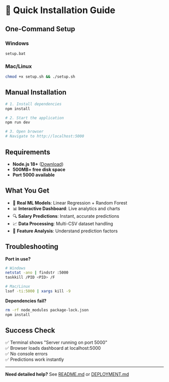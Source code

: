 # 🚀 Quick Installation Guide

## One-Command Setup

### Windows
```batch
setup.bat
```

### Mac/Linux
```bash
chmod +x setup.sh && ./setup.sh
```

## Manual Installation

```bash
# 1. Install dependencies
npm install

# 2. Start the application
npm run dev

# 3. Open browser
# Navigate to http://localhost:5000
```

## Requirements

- **Node.js 18+** ([Download](https://nodejs.org/))
- **500MB+ free disk space**
- **Port 5000 available**

## What You Get

- 🤖 **Real ML Models**: Linear Regression + Random Forest
- 📊 **Interactive Dashboard**: Live analytics and charts
- 🔍 **Salary Predictions**: Instant, accurate predictions
- 📈 **Data Processing**: Multi-CSV dataset handling
- 🎯 **Feature Analysis**: Understand prediction factors

## Troubleshooting

**Port in use?**
```bash
# Windows
netstat -ano | findstr :5000
taskkill /PID <PID> /F

# Mac/Linux
lsof -ti:5000 | xargs kill -9
```

**Dependencies fail?**
```bash
rm -rf node_modules package-lock.json
npm install
```

## Success Check

✅ Terminal shows "Server running on port 5000"  
✅ Browser loads dashboard at localhost:5000  
✅ No console errors  
✅ Predictions work instantly  

---

**Need detailed help?** See [README.md](README.md) or [DEPLOYMENT.md](DEPLOYMENT.md)